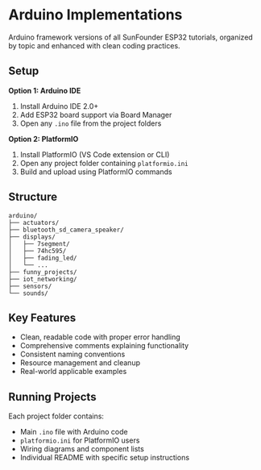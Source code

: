 # Arduino Implementations

Arduino framework versions of all SunFounder ESP32 tutorials, organized by topic and enhanced with clean coding practices.

## Setup

**Option 1: Arduino IDE**
1. Install Arduino IDE 2.0+
2. Add ESP32 board support via Board Manager
3. Open any `.ino` file from the project folders

**Option 2: PlatformIO**
1. Install PlatformIO (VS Code extension or CLI)
2. Open any project folder containing `platformio.ini`
3. Build and upload using PlatformIO commands

## Structure

```
arduino/
├── actuators/
├── bluetooth_sd_camera_speaker/
├── displays/
│   ├── 7segment/
│   ├── 74hc595/
│   ├── fading_led/
│   └── ...
├── funny_projects/
├── iot_networking/
├── sensors/
└── sounds/
```

## Key Features

- Clean, readable code with proper error handling
- Comprehensive comments explaining functionality
- Consistent naming conventions
- Resource management and cleanup
- Real-world applicable examples

## Running Projects

Each project folder contains:
- Main `.ino` file with Arduino code
- `platformio.ini` for PlatformIO users
- Wiring diagrams and component lists
- Individual README with specific setup instructions